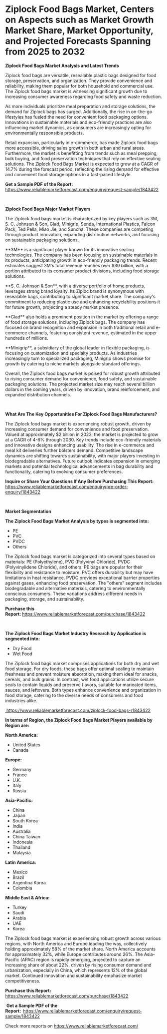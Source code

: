 <p><h1>Ziplock Food Bags Market, Centers on Aspects such as Market Growth Market Share, Market Opportunity, and Projected Forecasts Spanning from 2025 to 2032</h1></p><p><strong>Ziplock Food Bags Market Analysis and Latest Trends</strong></p>
<p><p>Ziplock food bags are versatile, resealable plastic bags designed for food storage, preservation, and organization. They provide convenience and reliability, making them popular for both household and commercial use. The Ziplock food bags market is witnessing significant growth due to increasing consumer awareness regarding food safety and waste reduction. </p><p>As more individuals prioritize meal preparation and storage solutions, the demand for Ziplock bags has surged. Additionally, the rise in on-the-go lifestyles has fueled the need for convenient food packaging options. Innovations in sustainable materials and eco-friendly practices are also influencing market dynamics, as consumers are increasingly opting for environmentally responsible products. </p><p>Retail expansion, particularly in e-commerce, has made Ziplock food bags more accessible, driving sales growth in both urban and rural areas. Furthermore, the market is benefitting from trends such as meal prepping, bulk buying, and food preservation techniques that rely on effective sealing solutions. The Ziplock Food Bags Market is expected to grow at a CAGR of 14.7% during the forecast period, reflecting the rising demand for effective and convenient food storage options in a fast-paced lifestyle.</p></p>
<p><strong>Get a Sample PDF of the Report:&nbsp;</strong> <a href="https://www.reliablemarketforecast.com/enquiry/request-sample/1843422?utm_campaign=2284&utm_medium=2&utm_source=Github&utm_content=ia&utm_term=08032025&utm_id=ziplock-food-bags">https://www.reliablemarketforecast.com/enquiry/request-sample/1843422</a></p>
<p>&nbsp;</p>
<p><strong>Ziplock Food Bags Major Market Players</strong></p>
<p><p>The Ziplock food bags market is characterized by key players such as 3M, S. C. Johnson & Son, Glad, Minigrip, Senda, International Plastics, Falcon Pack, Ted Pella, Miao Jie, and Suncha. These companies are competing through product innovation, expanding distribution networks, and focusing on sustainable packaging solutions.</p><p>**3M** is a significant player known for its innovative sealing technologies. The company has been focusing on sustainable materials in its products, anticipating growth in eco-friendly packaging trends. Recent estimates suggest 3M's total revenue reaches over $30 billion, with a portion attributed to its consumer product divisions, including food storage solutions.</p><p>**S. C. Johnson & Son**, with a diverse portfolio of home products, leverages strong brand loyalty. Its Ziploc brand is synonymous with resealable bags, contributing to significant market share. The company's commitment to reducing plastic use and enhancing recyclability positions it for future growth, projecting a steady market presence.</p><p>**Glad** also holds a prominent position in the market by offering a range of food storage solutions, including Ziplock bags. The company has focused on brand recognition and expansion in both traditional retail and e-commerce channels, fostering consistent revenue, estimated in the upper hundreds of millions.</p><p>**Minigrip**, a subsidiary of the global leader in flexible packaging, is focusing on customization and specialty products. As industries increasingly turn to specialized packaging, Minigrip shows promise for growth by catering to niche markets alongside standard offerings.</p><p>Overall, the Ziplock food bags market is poised for robust growth attributed to rising consumer demand for convenience, food safety, and sustainable packaging solutions. The projected market size may reach several billion dollars in the coming years, driven by innovation, brand reinforcement, and expanded distribution channels.</p></p>
<p>&nbsp;</p>
<p><strong>What Are The Key Opportunities For Ziplock Food Bags Manufacturers?</strong></p>
<p><p>The Ziplock food bags market is experiencing robust growth, driven by increasing consumer demand for convenience and food preservation. Valued at approximately $2 billion in 2023, the market is projected to grow at a CAGR of 4-6% through 2030. Key trends include eco-friendly materials and innovative designs enhancing usability. The rise in e-commerce and meal kit deliveries further bolsters demand. Competitive landscape dynamics are shifting towards sustainability, with major players investing in biodegradable alternatives. Future outlook indicates expansion in emerging markets and potential technological advancements in bag durability and functionality, catering to evolving consumer preferences.</p></p>
<p><strong>Inquire or Share Your Questions If Any Before Purchasing This Report:</strong> <a href="https://www.reliablemarketforecast.com/enquiry/pre-order-enquiry/1843422?utm_campaign=2284&utm_medium=2&utm_source=Github&utm_content=ia&utm_term=08032025&utm_id=ziplock-food-bags">https://www.reliablemarketforecast.com/enquiry/pre-order-enquiry/1843422</a></p>
<p>&nbsp;</p>
<p><strong>Market Segmentation</strong></p>
<p><strong>The Ziplock Food Bags Market Analysis by types is segmented into:</strong></p>
<p><ul><li>PE</li><li>PVC</li><li>PVDC</li><li>Others</li></ul></p>
<p><p>The Ziplock food bags market is categorized into several types based on materials: PE (Polyethylene), PVC (Polyvinyl Chloride), PVDC (Polyvinylidene Chloride), and others. PE bags are popular for their flexibility and resistance to moisture. PVC offers durability but may have limitations in heat resistance. PVDC provides exceptional barrier properties against gases, enhancing food preservation. The "others" segment includes biodegradable and alternative materials, catering to environmentally conscious consumers. These variations address different needs in packaging, storage, and sustainability.</p></p>
<p><strong>Purchase this Report:&nbsp;</strong><a href="https://www.reliablemarketforecast.com/purchase/1843422?utm_campaign=2284&utm_medium=2&utm_source=Github&utm_content=ia&utm_term=08032025&utm_id=ziplock-food-bags">https://www.reliablemarketforecast.com/purchase/1843422</a></p>
<p>&nbsp;</p>
<p><strong>The Ziplock Food Bags Market Industry Research by Application is segmented into:</strong></p>
<p><ul><li>Dry Food</li><li>Wet Food</li></ul></p>
<p><p>The Ziplock food bags market comprises applications for both dry and wet food storage. For dry foods, these bags offer optimal sealing to maintain freshness and prevent moisture absorption, making them ideal for snacks, cereals, and bulk grains. In contrast, wet food applications utilize secure seals to contain liquids and preserve flavors, suitable for marinated items, sauces, and leftovers. Both types enhance convenience and organization in food storage, catering to the diverse needs of consumers and food industries alike.</p></p>
<p><a href="https://www.reliablemarketforecast.com/ziplock-food-bags-r1843422?utm_campaign=2284&utm_medium=2&utm_source=Github&utm_content=ia&utm_term=08032025&utm_id=ziplock-food-bags">&nbsp;https://www.reliablemarketforecast.com/ziplock-food-bags-r1843422</a></p>
<p><strong>In terms of Region, the Ziplock Food Bags Market Players available by Region are:</strong></p>
<p>
    <p> <strong> North America: </strong>
        <ul>
            <li>United States</li>
            <li>Canada</li>
        </ul>
        </p> 
    <p> <strong> Europe: </strong>
        <ul>
            <li>Germany</li>
            <li>France</li>
            <li>U.K.</li>
            <li>Italy</li>
            <li>Russia</li>
        </ul>
        </p> 
    <p> <strong> Asia-Pacific: </strong>
        <ul>
            <li>China</li>
            <li>Japan</li>
            <li>South Korea</li>
            <li>India</li>
            <li>Australia</li>
            <li>China Taiwan</li>
            <li>Indonesia</li>
            <li>Thailand</li>
            <li>Malaysia</li>
        </ul>
        </p> 
    <p> <strong> Latin America: </strong>
        <ul>
            <li>Mexico</li>
            <li>Brazil</li>
            <li>Argentina Korea</li>
            <li>Colombia</li>
        </ul>
        </p> 
    <p> <strong> Middle East & Africa: </strong>
        <ul>
            <li>Turkey</li>
            <li>Saudi</li>
            <li>Arabia</li>
            <li>UAE</li>
            <li>Korea</li>
        </ul>
    </p>
    </p>
<p><p>The Ziplock food bags market is experiencing robust growth across various regions, with North America and Europe leading the way, collectively holding approximately 58% of the market share. North America accounts for approximately 32%, while Europe contributes around 26%. The Asia-Pacific (APAC) region is rapidly emerging, projected to capture an increasing share of about 22%, driven by rising consumer demand and urbanization, especially in China, which represents 12% of the global market. Continued innovation and sustainability emphasize market competitiveness.</p></p>
<p><strong>Purchase this Report: </strong><a href="https://www.reliablemarketforecast.com/purchase/1843422?utm_campaign=2284&utm_medium=2&utm_source=Github&utm_content=ia&utm_term=08032025&utm_id=ziplock-food-bags">https://www.reliablemarketforecast.com/purchase/1843422</a></p>
<p>&nbsp;<strong>Get a Sample PDF of the Report:&nbsp;&nbsp;</strong><a href="https://www.reliablemarketforecast.com/enquiry/request-sample/1843422?utm_campaign=2284&utm_medium=2&utm_source=Github&utm_content=ia&utm_term=08032025&utm_id=ziplock-food-bags">https://www.reliablemarketforecast.com/enquiry/request-sample/1843422</a></p>
<p><strong></strong></p>
<p>Check more reports on <a href="https://www.reliablemarketforecast.com/?utm_campaign=2284&utm_medium=2&utm_source=Github&utm_content=ia&utm_term=08032025&utm_id=ziplock-food-bags">https://www.reliablemarketforecast.com/</a></p>
